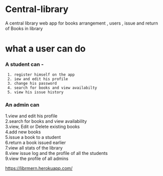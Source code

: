 # Central-library
A central library web app for books arrangement , users , issue and return of Books in library 

# what a user can do
### A student can -
     1. register himself on the app 
     2. iew and edit his profile 
     3. change his password  
     4. search for books and view availabilty  
     5. view his issue history
     
### An admin can
  1.view and edit his profile <br/>
  2.search for books and view availability<br/>
  3.view, Edit or Delete existing books <br/>
  4.add new books <br/>
  5.issue a book to a student <br/>
  6.return a book issued earlier <br/>
  7.view all stats of the library <br/>
  8.view issue log and the profile of all the students <br/>
  9.view the profile of all admins
   
     
 https://librmern.herokuapp.com/
 
